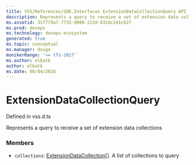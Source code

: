 ```yaml
---
title: VSS/References/SDK.Interfaces ExtensionDataCollectionQuery API | Extensions for Visual Studio Team Services
description: Represents a query to receive a set of extension data collections
ms.assetid: 31f779a7-7735-0000-213d-831dc241c62f
ms.prod: devops
ms.technology: devops-ecosystem
generated: true
ms.topic: conceptual
ms.manager: douge
monikerRange: '>= tfs-2017'
ms.author: elbatk
author: elbatk
ms.date: 08/04/2016
---
```


# ExtensionDataCollectionQuery

Defined in vss.d.ts


Represents a query to receive a set of extension data collections 

### Members

* `collections`: [ExtensionDataCollection](../../../VSS/References/SDK_Interfaces/ExtensionDataCollection.md)[]. A list of collections to query

